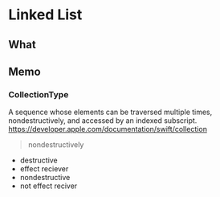 # Linked List

## What

## Memo

### CollectionType
A sequence whose elements can be traversed multiple times, nondestructively, and accessed by an indexed subscript.
https://developer.apple.com/documentation/swift/collection

> nondestructively
- destructive
- effect reciever  
- nondestructive
- not effect reciver


